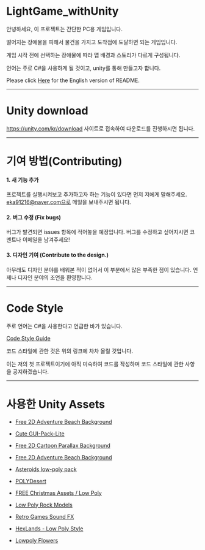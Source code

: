 # LightGame_withUnity
안녕하세요, 이 프로젝트는 간단한 PC용 게임입니다.
 
떨어지는 장애물을 피해서 물건을 가지고 도착점에 도달하면 되는 게임입니다.

게임 시작 전에 선택하는 장애물에 따라 맵 배경과 스토리가 다르게 구성됩니다.

언어는 주로 C#을 사용하게 될 것이고, unity를 통해 만들고자 합니다.

Please click [Here](https://github.com/eka91216/LightGame_withUnity/blob/main/README_ENG.md) for the English version of README.

-------------
# Unity download
https://unity.com/kr/download 사이트로 접속하여 다운로드를 진행하시면 됩니다.

-------------
# 기여 방법(Contributing)
#### 1. 새 기능 추가 
  프로젝트를 실행시켜보고 추가하고자 하는 기능이 있다면 먼저 저에게 말해주세요. eka91216@naver.com으로 메일을 보내주시면 됩니다.

#### 2. 버그 수정 (Fix bugs)
  버그가 발견되면 issues 항목에 적어놓을 예정입니다. 버그를 수정하고 싶어지시면 코멘트나 이메일을 남겨주세요!

#### 3. 디자인 기여 (Contribute to the design.)
  아무래도 디자인 분야를 배워본 적이 없어서 이 부분에서 많은 부족한 점이 있습니다. 언제나 디자인 분야의 조언을 환영합니다.

-------------
# Code Style
주로 언어는 C#을 사용한다고 언급한 바가 있습니다.

[Code Style Guide](https://github.com/eka91216/LightGame_withUnity/blob/main/CODESTYLE.md)

코드 스타일에 관한 것은 위의 링크에 차차 올릴 것입니다. 

이는 저의 첫 프로젝트이기에 아직 미숙하여 코드를 작성하며 코드 스타일에 관한 사항을 공지하겠습니다.

-------------
# 사용한 Unity Assets
* [Free 2D Adventure Beach Background](https://assetstore.unity.com/packages/2d/environments/free-2d-adventure-beach-background-82090)


* [Cute GUI-Pack-Lite](https://assetstore.unity.com/packages/2d/gui/icons/cute-gui-pack-lite-202389)


* [Free 2D Cartoon Parallax Background](https://assetstore.unity.com/packages/2d/environments/free-2d-cartoon-parallax-background-205812)


* [Free 2D Adventure Beach Background](https://assetstore.unity.com/packages/2d/environments/free-2d-adventure-beach-background-82090)


* [Asteroids low-poly pack](https://assetstore.unity.com/packages/3d/environments/sci-fi/asteroids-low-poly-pack-142164)


* [POLYDesert](https://assetstore.unity.com/packages/3d/environments/landscapes/polydesert-107196)


* [FREE Christmas Assets / Low Poly](https://assetstore.unity.com/packages/3d/props/free-christmas-assets-low-poly-13102)


* [Low Poly Rock Models](https://assetstore.unity.com/packages/3d/environments/low-poly-rock-models-119245)


* [Retro Games Sound FX](https://assetstore.unity.com/packages/audio/sound-fx/retro-games-sound-fx-27280)


* [HexLands - Low Poly Style](https://assetstore.unity.com/packages/2d/textures-materials/tiles/hexlands-low-poly-style-133586)


* [Lowpoly Flowers](https://assetstore.unity.com/packages/3d/vegetation/plants/lowpoly-flowers-47083)
